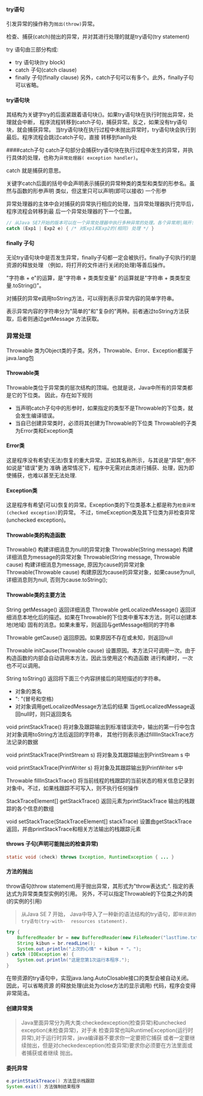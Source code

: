 #### try语句
引发异常的操作称为`抛出(throw)`异常。

检查、捕获(catch)抛出的异常，并对其进行处理的就是try语句(try statement)

try 语句由三部分构成:
* try 语句块(try block)
* catch 子句(catch clause)
* finally 子句(finally clause)
另外，catch子句可以有多个。此外，finally子句可以省略。


#### try语句块
其结构为关键字try的后面紧跟着语句块{}。如果try语句块在执行时抛出异常，处理就会中断，
程序流程转移到catch子句，捕获异常。反之，如果没有try语句块，就会捕获异常。
当try语句块在执行过程中未抛出异常时，try语句块会执行到最后。程序流程会跳过catch子句，直接
转移到fianlly处


####catch子句
catch子句部分会捕获try语句块在执行过程中发生的异常，并执行具体的处理，也称为`异常处理器(
exception handler)`。

catch 就是捕获的意思。

关键字catch后面的括号中会声明表示捕获的异常种类的类型和类型的形参名。虽然与函数的形参声明
类似，但这里只可以声明(即可以接收) 一个形参

异常处理器的主体中会对捕获的异常执行相应的处理，当异常处理器执行完毕后，程序流程会转移到最
后一个异常处理器的下一个位置。
```java
// 从Java SE7开始的版本可以在一个异常处理器中执行多种异常的处理。各个异常用|隔开:
catch (Exp1 | Exp2 e) { /* 对Exp1和Exp2的(相同) 处理 */ }
```

#### finally 子句
无论try语句块中是否发生异常，finally子句都一定会被执行。finally子句执行的是资源的释放处理
（例如，将打开的文件进行关闭的处理)等善后操作。

"字符串 + e"的运算，是"字符串 + 类类型变量" 的运算就是"字符串 + 类类型变量.toString()"。

对捕获的异常e调用toString方法，可以得到表示异常内容的简单字符串。

表示异常内容的字符串分为"简单的"和"复杂的"两种。前者通过toString方法获取，后者则通过getMessage
方法获取。



### 异常处理
Throwable 类为Object类的子类。另外，Throwable、Error、Exception都属于java.lang包

#### Throwable类
Throwable类位于异常类的层次结构的顶端。也就是说，Java中所有的异常类都是它的下位类。
因此，存在如下规则
* 当声明catch子句中的形参时，如果指定的类型不是Throwable的下位类，就会发生编译错误。
* 当自已创建异常类时，必须将其创建为Throwable的下位类
Throwable的子类为Error类和Exception类

#### Error类
这是程序没有希望(无法)恢复的重大异常。正如其名称所示，与其说是"异常",倒不如说是"错误"更为
准确
通常情况下，程序中无需对此类进行捕获、处理，因为即使捕获，也难以甚至无法处理.

#### Exception类
这是程序有希望(可以)恢复的异常。Exception类的下位类基本上都是称为`检查异常(checked exception)`的异常。
不过，timeException类及其下位类为非检查异常(unchecked exception)。

#### Throwable类的构造函数
Throwable() 构建详细消息为null的异常对象
Throwable(String message) 构建详细消息为message的异常对象
Throwable(String message, Throwable cause) 构建详细消息为message, 原因为cause的异常对象
Throwable(Throwable cause) 构建原因为cause的异常对象，如果cause为null, 详细消息则为null,
否则为cause.toString();

#### Throwable类的主要方法
String getMessage() 返回详细消息
Throwable getLocalizedMessage() 
	返回详细消息本地化后的描述。如果在Throwable的下位类中重写本方法，则可以创建本地(地域)
	固有的消息。如果未重写，则返回与getMessage相同的字符串

Throwable getCause() 返回原因。如果原因不存在或未知，则返回null

Throwable initCause(Throwable cause)
	设置原因。本方法只可调用一次。由于构造函数的内部会自动调用本方法，因此当使用这个构造函数
	进行构建时，一次也不可以调用。

String toString() 返回将下面三个内容拼接后的简短描述的字符串。
* 对象的类名
* ": "(冒号和空格)
* 对对象调用getLocalizedMessage方法后的结果
当getLocalizedMessage返回null时，则只返回类名

void printStackTrace()
	将对象及跟踪输出到标准错误流中，输出的第一行中包含对对象调用toString方法后返回的字符串，
	其他行则表示通过fillIInStackTrace方法记录的数据

void printStackTrace(PrintStream s) 将对象及其跟踪输出到PrintStream s 中

void printStackTrace(PrintWriter s) 将对象及其跟踪输出到PrintWriter s中

Throwable fillInStackTrace()
	将当前线程的栈跟踪的当前状态的相关信息记录到对象中。不过，如果栈跟踪不可写入，则不执行任何操作

StackTraceElement[] getStackTrace() 返回元素为printStackTrace 输出的栈跟踪的各个信息的数组

void setStackTrace(StackTraceElement[] stackTrace) 
	设置由getStackTrace返回，并由printStackTrace和相关方法输出的栈跟踪元素


#### throws 子句(声明可能抛出的检查异常)
```java
static void (check) throws Exception, RuntimeException { ... }
```

#### 方法的抛出
throw语句(throw statement)用于抛出异常，其形式为"throw表达式;".
指定的表达式为异常类类型实例的引用。
另外，不可以指定Throwable的下位类之外的类(的实例的引用)



> 从Java SE 7 开始， Java中导入了一种新的语法结构的try语句，即`带资源的try语句(try-with- 
resources statement).`
```java
try {
	BufferedReader br = new BufferedReader(new FileReader("lastTime.txt"));
	String kibun = br.readLine();
	System.out.println("上次的心情" + kibun + "。");
} catch (IOException e) {
	System.out.println("这是您第1次运行本程序.");
}
```
在带资源的try语句中，实现java.lang.AutoClosable接口的类型会被自动关闭。因此，可以省略资源
的释放处理(此处为close方法的显示调用) 代码，程序会变得非常简洁。

#### 创建异常类
> Java里面异常分为两大类:checkedexception(检查异常)和unchecked exception(未检查异常)，对于未
检查异常也叫RuntimeException(运行时异常),对于运行时异常，java编译器不要求你一定要把它捕获
或者一定要继续抛出，但是对checkedexception(检查异常)要求你必须要在方法里面或者捕获或者继续
抛出。


#### 委托异常
```java
e.printStackTreace() 方法显示栈跟踪
System.exit() 方法强制结束程序
```
